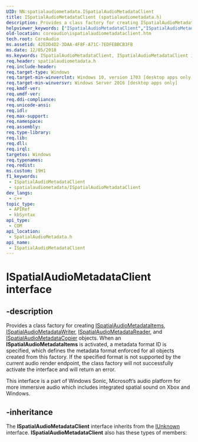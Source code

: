 ```yaml
---
UID: NN:spatialaudiometadata.ISpatialAudioMetadataClient
title: ISpatialAudioMetadataClient (spatialaudiometadata.h)
description: Provides a class factory for creating ISpatialAudioMetadataItems, ISpatialAudioMetadataWriter, ISpatialAudioMetadataReader, and ISpatialAudioMetadataCopier objects.
helpviewer_keywords: ["ISpatialAudioMetadataClient","ISpatialAudioMetadataClient interface [Core Audio]","ISpatialAudioMetadataClient interface [Core Audio]","described","coreaudio.ispatialaudiometadataclient","spatialaudiometadata/ISpatialAudioMetadataClient"]
old-location: coreaudio\ispatialaudiometadataclient.htm
tech.root: CoreAudio
ms.assetid: 42EDD4D2-3DAA-4F8F-A71C-7EDFEBBCB3FB
ms.date: 12/05/2018
ms.keywords: ISpatialAudioMetadataClient, ISpatialAudioMetadataClient interface [Core Audio], ISpatialAudioMetadataClient interface [Core Audio],described, coreaudio.ispatialaudiometadataclient, spatialaudiometadata/ISpatialAudioMetadataClient
req.header: spatialaudiometadata.h
req.include-header: 
req.target-type: Windows
req.target-min-winverclnt: Windows 10, version 1703 [desktop apps only]
req.target-min-winversvr: Windows Server 2016 [desktop apps only]
req.kmdf-ver: 
req.umdf-ver: 
req.ddi-compliance: 
req.unicode-ansi: 
req.idl: 
req.max-support: 
req.namespace: 
req.assembly: 
req.type-library: 
req.lib: 
req.dll: 
req.irql: 
targetos: Windows
req.typenames: 
req.redist: 
ms.custom: 19H1
f1_keywords:
 - ISpatialAudioMetadataClient
 - spatialaudiometadata/ISpatialAudioMetadataClient
dev_langs:
 - c++
topic_type:
 - APIRef
 - kbSyntax
api_type:
 - COM
api_location:
 - SpatialAudioMetadata.h
api_name:
 - ISpatialAudioMetadataClient
---
```


# ISpatialAudioMetadataClient interface


## -description

Provides a class factory for creating
<a href="/windows/desktop/api/spatialaudiometadata/nn-spatialaudiometadata-ispatialaudiometadataitems">ISpatialAudioMetadataItems</a>, <a href="/windows/desktop/api/spatialaudiometadata/nn-spatialaudiometadata-ispatialaudiometadatawriter">ISpatialAudioMetadataWriter</a>, <a href="/windows/desktop/api/spatialaudiometadata/nn-spatialaudiometadata-ispatialaudiometadatareader">ISpatialAudioMetadataReader</a>, and <a href="/windows/desktop/api/spatialaudiometadata/nn-spatialaudiometadata-ispatialaudiometadatacopier">ISpatialAudioMetadataCopier</a> objects.
When an <b>ISpatialAudioMetadataItems</b> is activated, a metadata format  ID is specified,     which defines the metadata format enforced for all objects created from this factory.
If the specified format is not supported by the current audio render endpoint, the class factory will not successfully activate the interface and will return an error.



This interface is a part of  Windows Sonic, Microsoft’s audio platform for more immersive audio which includes integrated spatial sound on Xbox and Windows.

## -inheritance

The <b>ISpatialAudioMetadataClient</b> interface inherits from the <a href="/windows/desktop/api/unknwn/nn-unknwn-iunknown">IUnknown</a> interface. <b>ISpatialAudioMetadataClient</b> also has these types of members:

